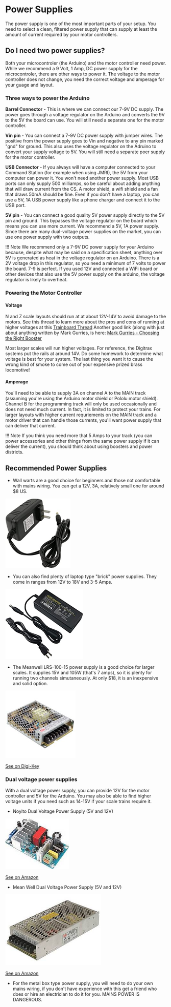 # Power Supplies

The power supply is one of the most important parts of your setup. You need to select a clean, filtered power supply that can supply at least the amount of current required by your motor controllers. 

## Do I need two power supplies?

Both your microcontroler (the Arduino) and the motor controller need power. While we recommend a 9 Volt, 1 Amp, DC power supply for the microcontroler, there are other ways to power it. The voltage to the motor controller does not change, you need the correct voltage and amperage for your guage and layout.

### Three ways to power the Arduino

__Barrel Connector__ - This is where we can connect our 7-9V DC supply. The power goes through a voltage regulator on the Arduino and converts the 9V to the 5V the board can use. You will still need a separate one for the motor controller.

__Vin pin__ - You can connect a 7-9V DC power supply with jumper wires. The positive from the power supply goes to Vin and negative to any pin marked "gnd" for ground. This also uses the voltage regulator on the Adruino to convert your supply voltage to 5V. You will still need a separate poer supply for the motor controller.

__USB Connector__ - If you always will have a computer connected to your Command Station (for example when using JMRI), the 5V from your computer can power it. You won't need another power supply. Most USB ports can only supply 500 milliamps, so be careful about adding anything that will draw current from the CS. A motor shield, a wifi shield and a fan that draws 50mA should be fine. Even if you don't have a laptop, you can use a 5V, 1A USB power supply like a phone charger and connect it to the USB port.

__5V pin__ - You can connect a good quality 5V power supply directly to the 5V pin and ground. This bypasses the voltage regulator on the board which means you can use more current. We recommend a 5V, 1A power supply. Since there are many dual-voltage power supplies on the market, you can use one power supply with two outputs.

!!! Note
    We recommend only a 7-9V DC power supply for your Arduino because, despite what may be said on a specification sheet, anything over 5V is generated as heat in the voltage regulator on an Arduino. There is a 2V voltage drop in this regulator, so you need a minimum of 7 volts to power the board. 7-9 is perfect. If you used 12V and connected a WiFi board or other devices that also use the 5V power supply on the arduino, the voltage regulator is likely to overheat.

### Powering the Motor Controller

#### Voltage

N and Z scale layouts should run at at about 12V-14V to avoid damage to the motors. See this thread to learn more about the pros and cons of running at higher voltages at this [Trainboard Thread](https://www.trainboard.com/highball/index.php?threads/dcc-voltage-and-n-scale-locomotives.56342/) Another good link (along with just about anything written by Mark Gurries, is here: [Mark Gurries - Choosing the Right Booster](https://sites.google.com/site/markgurries/home/technical-discussions/boosters/choosing-the-right-booster)

Most larger scales will run higher voltages. For reference, the Digitrax systems put the rails at around 14V. Do some homework to determine what voltage is best for your system. The last thing you want it to cause the wrong kind of smoke to come out of your expensive prized brass locomotive!

#### Amperage

You'll need to be able to supply 3A on channel A to the MAIN track (assuming you're using the Arduino motor shield or Pololu motor shield). Channel B for the programming track will only be used occasionally and does not need much current. In fact, it is limited to protect your trains. For larger layouts with higher current requriements on the MAIN track and a motor driver that can handle those currents, you'll want power supply that can deliver that current.

!!! Note
    If you think you need more that 5 Amps to your track (you can power accessories and other things from the same power supply if it can deliver the current), you should think about using boosters and power districts.

## Recommended Power Supplies

- Wall warts are a good choice for beginners and those not comfortable with mains wiring. You can get a 12V, 3A, relatively small one for around $8 US. 

![12V Wall Wart](../images/12v-3A-wall-wart-sm.jpg)

- You can also find plenty of laptop type "brick" power supplies. They come in ranges from 12V to 18V and 3-5 Amps.

![12V 3A Brick Power Supply](../images/12v-3A-brick.jpg)

- The Meanwell LRS-100-15 power supply is a good choice for larger scales. It supplies 15V and 105W (that's 7 amps), so it is plenty for running two channels simutaneously. At only $18, it is an inexpensive and solid option.

![Meanwell](../images/meanwell-lrs100.jpg)

[See on Digi-Key](https://www.digikey.com/product-detail/en/mean-well-usa-inc/LRS-100-15/1866-3313-ND/7705005)

### Dual voltage power supplies

With a dual voltage power supply, you can provide 12V for the motor controller and 5V for the Arduino. You may also be able to find higher voltage units if you need such as 14-15V if your scale trains require it.

- Noyito Dual Voltage Power Supply (5V and 12V)<br>

![Noyito Dual Voltage Power Supply](../images/noyito_dual_voltage_sm.jpg)<br>

[See on Amazon](https://www.amazon.com/NOYITO-AC-DC-100-260V-Industrial/dp/B07C2MMKW3/ref=sr_1_5?dchild=1&gclid=Cj0KCQiA7qP9BRCLARIsABDaZzgcNBQa99ko_BYBoSTxTGIZuB9GoYK-TFpl60WNx03CvLgTFok6bAYaAlSiEALw_wcB&hvadid=324303069966&hvdev=c&hvlocphy=9009681&hvnetw=g&hvqmt=e&hvrand=7010757700566373545&hvtargid=kwd-340617046695&hydadcr=18944_9701035&keywords=dual+voltage+power+supply+12v+5v&qid=1604962964&sr=8-5&tag=googhydr-20)

- Mean Well Dual Voltage Power Supply (5V and 12V)<br>

![Mean Well RD125A Dual voltage power supply](../images/meanwell_rd125A.jpg)<br>

[See on Amazon](https://www.amazon.com/MEAN-WELL-RD-125A-Supply-Output/dp/B005T9FF4I/ref=sr_1_10?dchild=1&gclid=Cj0KCQiA7qP9BRCLARIsABDaZzgcNBQa99ko_BYBoSTxTGIZuB9GoYK-TFpl60WNx03CvLgTFok6bAYaAlSiEALw_wcB&hvadid=324303069966&hvdev=c&hvlocphy=9009681&hvnetw=g&hvqmt=e&hvrand=7010757700566373545&hvtargid=kwd-340617046695&hydadcr=18944_9701035&keywords=dual+voltage+power+supply+12v+5v&qid=1604962964&sr=8-10&tag=googhydr-20)



  - For the metal box type power supply, you will need to do your own mains wiring, if you don't have experience with this get a friend who does or hire an electrician to do it for you. MAINS POWER IS DANGEROUS.